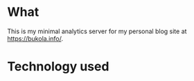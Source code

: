 # What
This is my minimal analytics server for my personal  blog site at https://bukola.info/.

# Technology used

